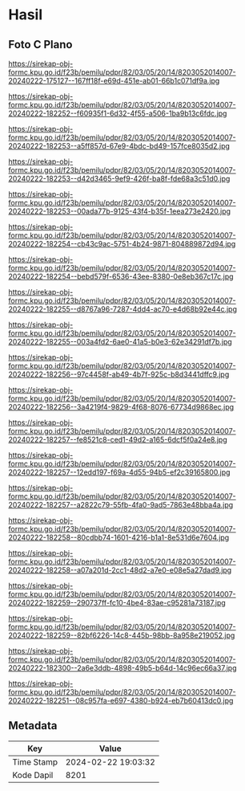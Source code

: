 # Hasil

## Foto C Plano

https://sirekap-obj-formc.kpu.go.id/f23b/pemilu/pdpr/82/03/05/20/14/8203052014007-20240222-175127--167ff18f-e69d-451e-ab01-66b1c071df9a.jpg

https://sirekap-obj-formc.kpu.go.id/f23b/pemilu/pdpr/82/03/05/20/14/8203052014007-20240222-182252--f60935f1-6d32-4f55-a506-1ba9b13c6fdc.jpg

https://sirekap-obj-formc.kpu.go.id/f23b/pemilu/pdpr/82/03/05/20/14/8203052014007-20240222-182253--a5ff857d-67e9-4bdc-bd49-157fce8035d2.jpg

https://sirekap-obj-formc.kpu.go.id/f23b/pemilu/pdpr/82/03/05/20/14/8203052014007-20240222-182253--d42d3465-9ef9-426f-ba8f-fde68a3c51d0.jpg

https://sirekap-obj-formc.kpu.go.id/f23b/pemilu/pdpr/82/03/05/20/14/8203052014007-20240222-182253--00ada77b-9125-43f4-b35f-1eea273e2420.jpg

https://sirekap-obj-formc.kpu.go.id/f23b/pemilu/pdpr/82/03/05/20/14/8203052014007-20240222-182254--cb43c9ac-5751-4b24-9871-804889872d94.jpg

https://sirekap-obj-formc.kpu.go.id/f23b/pemilu/pdpr/82/03/05/20/14/8203052014007-20240222-182254--bebd579f-6536-43ee-8380-0e8eb367c17c.jpg

https://sirekap-obj-formc.kpu.go.id/f23b/pemilu/pdpr/82/03/05/20/14/8203052014007-20240222-182255--d8767a96-7287-4dd4-ac70-e4d68b92e44c.jpg

https://sirekap-obj-formc.kpu.go.id/f23b/pemilu/pdpr/82/03/05/20/14/8203052014007-20240222-182255--003a4fd2-6ae0-41a5-b0e3-62e34291df7b.jpg

https://sirekap-obj-formc.kpu.go.id/f23b/pemilu/pdpr/82/03/05/20/14/8203052014007-20240222-182256--97c4458f-ab49-4b7f-925c-b8d3441dffc9.jpg

https://sirekap-obj-formc.kpu.go.id/f23b/pemilu/pdpr/82/03/05/20/14/8203052014007-20240222-182256--3a4219f4-9829-4f68-8076-67734d9868ec.jpg

https://sirekap-obj-formc.kpu.go.id/f23b/pemilu/pdpr/82/03/05/20/14/8203052014007-20240222-182257--fe8521c8-ced1-49d2-a165-6dcf5f0a24e8.jpg

https://sirekap-obj-formc.kpu.go.id/f23b/pemilu/pdpr/82/03/05/20/14/8203052014007-20240222-182257--12edd197-f69a-4d55-94b5-ef2c39165800.jpg

https://sirekap-obj-formc.kpu.go.id/f23b/pemilu/pdpr/82/03/05/20/14/8203052014007-20240222-182257--a2822c79-55fb-4fa0-9ad5-7863e48bba4a.jpg

https://sirekap-obj-formc.kpu.go.id/f23b/pemilu/pdpr/82/03/05/20/14/8203052014007-20240222-182258--80cdbb74-1601-4216-b1a1-8e531d6e7604.jpg

https://sirekap-obj-formc.kpu.go.id/f23b/pemilu/pdpr/82/03/05/20/14/8203052014007-20240222-182258--a07a201d-2cc1-48d2-a7e0-e08e5a27dad9.jpg

https://sirekap-obj-formc.kpu.go.id/f23b/pemilu/pdpr/82/03/05/20/14/8203052014007-20240222-182259--290737ff-fc10-4be4-83ae-c95281a73187.jpg

https://sirekap-obj-formc.kpu.go.id/f23b/pemilu/pdpr/82/03/05/20/14/8203052014007-20240222-182259--82bf6226-14c8-445b-98bb-8a958e219052.jpg

https://sirekap-obj-formc.kpu.go.id/f23b/pemilu/pdpr/82/03/05/20/14/8203052014007-20240222-182300--2a6e3ddb-4898-49b5-b64d-14c96ec66a37.jpg

https://sirekap-obj-formc.kpu.go.id/f23b/pemilu/pdpr/82/03/05/20/14/8203052014007-20240222-182251--08c957fa-e697-4380-b924-eb7b60413dc0.jpg


## Metadata

| Key        | Value               |
| ---------- | ------------------- |
| Time Stamp | 2024-02-22 19:03:32 |
| Kode Dapil | 8201                |




